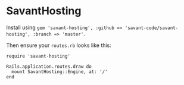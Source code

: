 # SavantHosting

Install using `gem 'savant-hosting', :github => 'savant-code/savant-hosting', :branch => 'master'`.

Then ensure your `routes.rb` looks like this:

```
require 'savant-hosting'

Rails.application.routes.draw do
  mount SavantHosting::Engine, at: '/'
end
```